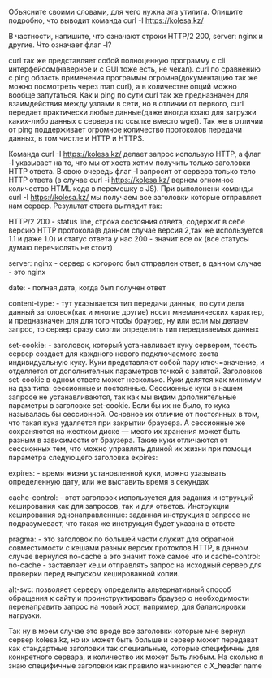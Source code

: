 Объясните своими словами, для чего нужна эта утилита. Опишите подробно, что выводит команда curl -I https://kolesa.kz/

В частности, напишите, что означают строки HTTP/2 200, server: nginx и другие. Что означает флаг -I?

curl так же представляет собой полноценную программу с cli интерфейсом(наверное и с GUI тоже есть, не чекал).
curl по сравнению c ping область применения программы огромна(документацию так же можно посмотреть через man curl), а в количестве опций можно вообще запутаться. Как и ping по сути curl так же предназначен для взаимдействия между узлами в сети, но в отличии от первого, curl передает практически любые данные(даже иногда юзаю для загрузки каких-либо данных с сервера по ссылке вместо wget).
Так же в отличии от ping поддерживает огромное количество протоколов передачи данных, в том чистле и HTTP и HTTPS.

Команда curl -I https://kolesa.kz/ делает запрос использую HTTP, а флаг -I указывает на то, что мы от хоста хотим получить только заголовки HTTP ответа. В свою очередь флаг -l запросит от сервера только тело HTTP ответа (в случае curl -i https://kolesa.kz/ вернем огномное количество HTML кода в перемешку с JS).
При выполонени команды curl -I https://kolesa.kz/ мы получаем все заголовки которые отправляет нам сервер.
Результат ответа выглядит так:

HTTP/2 200 - status line, строка состояния ответа, содержит в себе версию HTTP протокола(в данном случае версия 2,так же используется 1.1 и даже 1.0) и статус ответа у нас 200 - значит все ок (все статусы думаю перечислять не стоит)

server: nginx - сервер с когорого был отправлен ответ, в данном случае - это nginx

date: - полная дата, когда был получен ответ

content-type: - тут указывается тип передачи данных, по сути дела данный заголовок(как и многие другие) носит мнеманических характер, и предназначен для для того чтобы браузер, ну или если мы делаем запрос, то сервер сразу смогли определить тип передаваемых данных

set-cookie: - заголовок, который устанавливает куку сервером, тоесть сервер создает для каждного нового подключаемого хоста индивидуальную куку. Куки представляют собой пару ключ=значение, и отделяется от дополнителных параметров точкой с запятой. Заголовков set-cookie в одном ответе может несколько. Куки делятся как минимум на два типа: сессионные и постоянные. Сессионные куки в нашем запросе не устанавливаются, так как мы видим дополнительные параметры в заголовке set-cookie. Если бы их не было, то кука называлась бы сессионной. Основное их отличие от постоянных в том, что такая кука удаляется при закрытии браузера. А сессионные же сохраняются на жестком диске — место их хранения может быть разным в зависимости от браузера. Такие куки отличаются от сессионных тем, что можно управлять длиной их жизни при помощи параметра следующего заголовка expires:

expires: - время жизни установленной куки, можно узазывать определенную дату, или же выставить время в секундах

cache-control: - этот заголовок используется для задания инструкций кеширования как для запросов, так и для ответов. Инструкции кеширования однонаправленные: заданная инструкция в запросе не подразумевает, что такая же инструкция будет указана в ответе

pragma: - это заголовок по большей части служит для обратной совместимости с кешами разных версих протоклов HTTP, в данном случае вернулся no-cache а это значит тоже самое что и cache-control: no-cache - заставляет кеши отправлять запрос на исходный сервер для проверки перед выпуском кешированной копии.

alt-svc: позволяет серверу определить альтернативный способ обращения к сайту и проинструктировать браузер о необходимости перенаправить запрос на новый хост, например, для балансировки нагрузки.

Так ну в моем случае это вроде все заголовки которые мне вернул сервер kolesa.kz, но их может быть больше и сервер может передават как стандартные заголовки так специальные, которые специфичны для конкретного сервара, и количество их может быть любым. На сколько я знаю специфичные заголовки как правило начинаются с X_header name